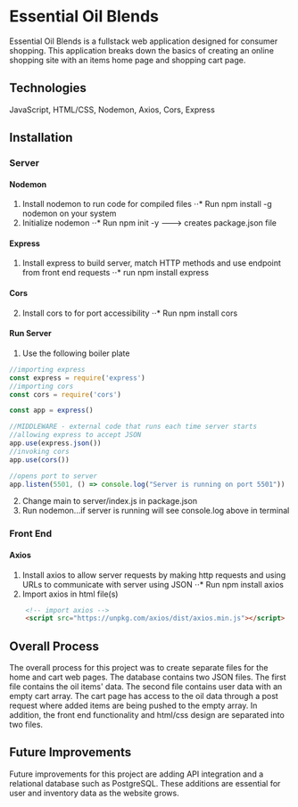 Essential Oil Blends
===========

Essential Oil Blends is a fullstack web application designed for consumer shopping. This application breaks down the basics of creating an online shopping site with an items home page and shopping cart page. 

Technologies
------
JavaScript, HTML/CSS, Nodemon, Axios, Cors, Express

Installation
------

### Server

#### Nodemon
1. Install nodemon to run code for compiled files
⋅⋅* Run npm install -g nodemon on your system
2. Initialize nodemon
⋅⋅* Run npm init -y ---> creates package.json file

#### Express
1. Install express to build server, match HTTP methods and use endpoint from front end requests
⋅⋅* run npm install express

#### Cors
2. Install cors to for port accessibility 
⋅⋅* Run npm install cors

#### Run Server
1. Use the following boiler plate 
```javascript
//importing express
const express = require('express')
//importing cors
const cors = require('cors')

const app = express()

//MIDDLEWARE - external code that runs each time server starts
//allowing express to accept JSON
app.use(express.json())
//invoking cors
app.use(cors())

//opens port to server
app.listen(5501, () => console.log("Server is running on port 5501"))
```
2. Change main to server/index.js in package.json
3. Run nodemon...if server is running will see console.log above in terminal

### Front End

#### Axios
1. Install axios to allow server requests by making http requests and using URLs to communicate with server using JSON
⋅⋅* Run npm install axios
2. Import axios in html file(s)
```html
    <!-- import axios -->
    <script src="https://unpkg.com/axios/dist/axios.min.js"></script>
```

Overall Process
------
The overall process for this project was to create separate files for the home and cart web pages. The database contains two JSON files. The first file contains the oil items' data. The second file contains user data with an empty cart array. The cart page has access to the oil data through a post request where added items are being pushed to the empty array. In addition, the front end functionality and html/css design are separated into two files.

Future Improvements
------
Future improvements for this project are adding API integration and a relational database such as PostgreSQL. These additions are essential for user and inventory data as the website grows. 